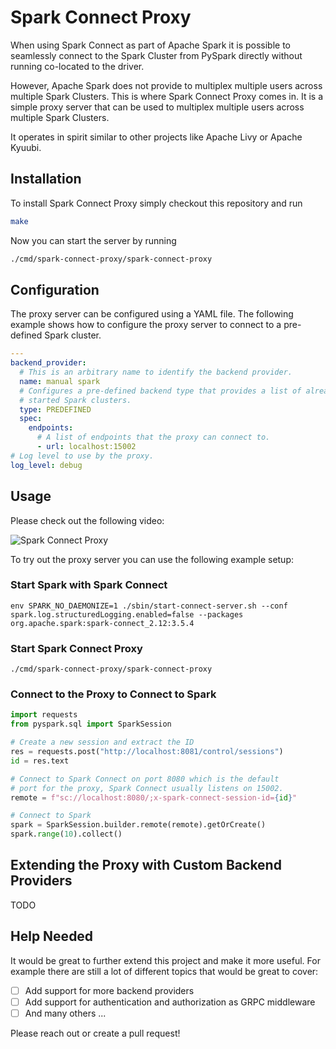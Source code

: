 # Spark Connect Proxy

When using Spark Connect as part of Apache Spark it is possible to
seamlessly connect to the Spark Cluster from PySpark directly without
running co-located to the driver.

However, Apache Spark does not provide to multiplex multiple users
across multiple Spark Clusters. This is where Spark Connect Proxy comes
in. It is a simple proxy server that can be used to multiplex multiple
users across multiple Spark Clusters.

It operates in spirit similar to other projects like Apache Livy or 
Apache Kyuubi.

## Installation

To install Spark Connect Proxy simply checkout this repository and run

```bash
make
```

Now you can start the server by running

```bash
./cmd/spark-connect-proxy/spark-connect-proxy
```

## Configuration

The proxy server can be configured using a YAML file. The following
example shows how to configure the proxy server to connect to a
pre-defined Spark cluster.

```yaml
---
backend_provider:
  # This is an arbitrary name to identify the backend provider.
  name: manual spark
  # Configures a pre-defined backend type that provides a list of already
  # started Spark clusters.
  type: PREDEFINED
  spec:
    endpoints:
      # A list of endpoints that the proxy can connect to.
      - url: localhost:15002
# Log level to use by the proxy.
log_level: debug
```

## Usage

Please check out the following video:

![Spark Connect Proxy](./docs/spark-connect-proxy.gif)

To try out the proxy server you can use the following example setup:

### Start Spark with Spark Connect

```shell
env SPARK_NO_DAEMONIZE=1 ./sbin/start-connect-server.sh --conf spark.log.structuredLogging.enabled=false --packages org.apache.spark:spark-connect_2.12:3.5.4
```

### Start Spark Connect Proxy

```shell
./cmd/spark-connect-proxy/spark-connect-proxy
```

### Connect to the Proxy to Connect to Spark

```python
import requests
from pyspark.sql import SparkSession

# Create a new session and extract the ID
res = requests.post("http://localhost:8081/control/sessions")
id = res.text

# Connect to Spark Connect on port 8080 which is the default
# port for the proxy, Spark Connect usually listens on 15002.
remote = f"sc://localhost:8080/;x-spark-connect-session-id={id}"

# Connect to Spark
spark = SparkSession.builder.remote(remote).getOrCreate()
spark.range(10).collect()
```

## Extending the Proxy with Custom Backend Providers

TODO

## Help Needed
It would be great to further extend this project and make it more useful. For
example there are still a lot of different topics that would be great to cover:

- [ ] Add support for more backend providers
- [ ] Add support for authentication and authorization as GRPC middleware
- [ ] And many others ...

Please reach out or create a pull request!